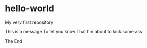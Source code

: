 # hello-world
My very first repository

This is a message
To let you know
That I'm about to kick some ass

The End
